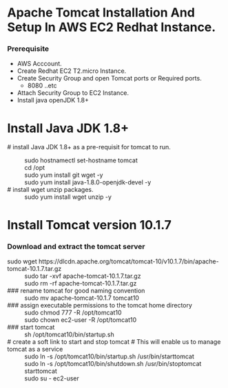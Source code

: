 # Apache Tomcat Installation And Setup In AWS EC2 Redhat Instance.
<h3> Prerequisite </h3>
<ul>
<li> 	AWS Acccount. </li>
<li> Create Redhat EC2 T2.micro Instance. </li>
<li> Create Security Group and open Tomcat ports or Required ports.
	<ul>
		<li>  	8080 ..etc </li>
	</ul>
	</li>
<li>  Attach Security Group to EC2 Instance. </li> 
<li>  Install java openJDK 1.8+ </li>
</ul>
<h1> Install Java JDK 1.8+ </h1>
# install Java JDK 1.8+ as a pre-requisit for tomcat to run.
<dl> <dd> sudo hostnamectl set-hostname tomcat </dd>
<dd> cd /opt </dd>
<dd> sudo yum install git wget -y </dd>
<dd> sudo yum install java-1.8.0-openjdk-devel -y </dd>
# install wget unzip packages.
<dd> sudo yum install wget unzip -y </dd>
</dl>


<h1> Install Tomcat version 10.1.7 </h1>
<h3> Download and extract the tomcat server </h3>
<dl> sudo wget https://dlcdn.apache.org/tomcat/tomcat-10/v10.1.7/bin/apache-tomcat-10.1.7.tar.gz
<dd> sudo tar -xvf apache-tomcat-10.1.7.tar.gz </dd>
<dd> sudo rm -rf apache-tomcat-10.1.7.tar.gz </dd>
### rename tomcat for good naming convention </dd>
<dd> sudo mv apache-tomcat-10.1.7 tomcat10 </dd>
### assign executable permissions to the tomcat home directory </dd>
<dd> sudo chmod 777 -R /opt/tomcat10 </dd>
<dd> sudo chown ec2-user -R /opt/tomcat10 </dd>
### start tomcat </dd>
<dd> sh /opt/tomcat10/bin/startup.sh </dd>
# create a soft link to start and stop tomcat </dd>
# This will enable us to manage tomcat as a service </dd>
<dd> sudo ln -s /opt/tomcat10/bin/startup.sh /usr/bin/starttomcat </dd>
<dd> sudo ln -s /opt/tomcat10/bin/shutdown.sh /usr/bin/stoptomcat </dd>
<dd> starttomcat </dd>
<dd> sudo su - ec2-user </dd> </dl>
